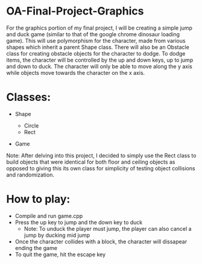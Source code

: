 # OA-Final-Project-Graphics

For the graphics portion of my final project, I will be creating a simple jump and duck
game (similar to that of the google chrome dinosaur loading game). This will use polymorphism
for the character, made from various shapes which inherit a parent Shape class. There will also
be an Obstacle class for creating obstacle objects for the character to dodge. To dodge items,
the character will be controlled by the up and down keys, up to jump and down to duck. The
character will only be able to move along the y axis while objects move towards the character
on the x axis. 

# Classes: 

* Shape 
    * Circle
    * Rect

* Game

Note: After delving into this project, I decided to simply use the Rect class to build objects that were
identical for both floor and ceiling objects as opposed to giving this its own class for simplicity of testing
object collisions and randomization.

# How to play:

* Compile and run game.cpp
* Press the up key to jump and the down key to duck
    * Note: To unduck the player must jump, the player can also cancel a jump by ducking mid jump
* Once the character collides with a block, the character will dissapear ending the game
* To quit the game, hit the escape key 
